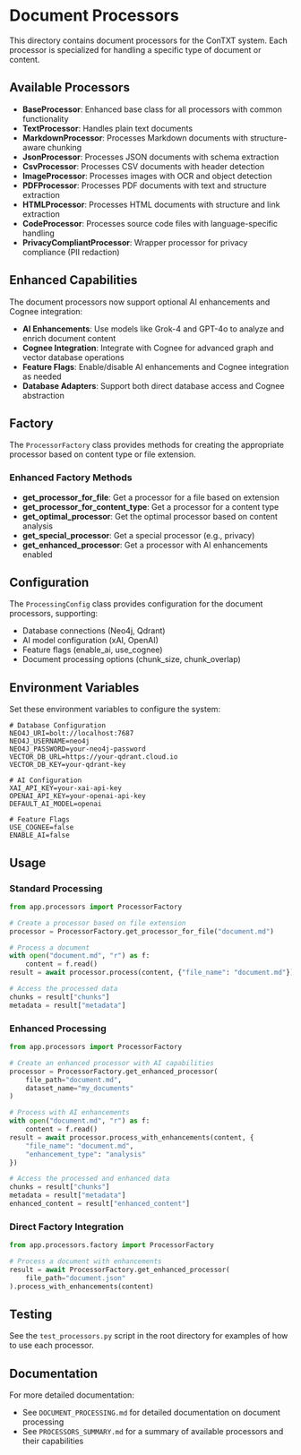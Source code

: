 # Document Processors

This directory contains document processors for the ConTXT system. Each processor is specialized for handling a specific type of document or content.

## Available Processors

- **BaseProcessor**: Enhanced base class for all processors with common functionality
- **TextProcessor**: Handles plain text documents
- **MarkdownProcessor**: Processes Markdown documents with structure-aware chunking
- **JsonProcessor**: Processes JSON documents with schema extraction
- **CsvProcessor**: Processes CSV documents with header detection
- **ImageProcessor**: Processes images with OCR and object detection
- **PDFProcessor**: Processes PDF documents with text and structure extraction
- **HTMLProcessor**: Processes HTML documents with structure and link extraction
- **CodeProcessor**: Processes source code files with language-specific handling
- **PrivacyCompliantProcessor**: Wrapper processor for privacy compliance (PII redaction)

## Enhanced Capabilities

The document processors now support optional AI enhancements and Cognee integration:

- **AI Enhancements**: Use models like Grok-4 and GPT-4o to analyze and enrich document content
- **Cognee Integration**: Integrate with Cognee for advanced graph and vector database operations
- **Feature Flags**: Enable/disable AI enhancements and Cognee integration as needed
- **Database Adapters**: Support both direct database access and Cognee abstraction

## Factory

The `ProcessorFactory` class provides methods for creating the appropriate processor based on content type or file extension.

### Enhanced Factory Methods

- **get_processor_for_file**: Get a processor for a file based on extension
- **get_processor_for_content_type**: Get a processor for a content type
- **get_optimal_processor**: Get the optimal processor based on content analysis
- **get_special_processor**: Get a special processor (e.g., privacy)
- **get_enhanced_processor**: Get a processor with AI enhancements enabled

## Configuration

The `ProcessingConfig` class provides configuration for the document processors, supporting:

- Database connections (Neo4j, Qdrant)
- AI model configuration (xAI, OpenAI)
- Feature flags (enable_ai, use_cognee)
- Document processing options (chunk_size, chunk_overlap)

## Environment Variables

Set these environment variables to configure the system:

```
# Database Configuration
NEO4J_URI=bolt://localhost:7687
NEO4J_USERNAME=neo4j
NEO4J_PASSWORD=your-neo4j-password
VECTOR_DB_URL=https://your-qdrant.cloud.io
VECTOR_DB_KEY=your-qdrant-key

# AI Configuration
XAI_API_KEY=your-xai-api-key
OPENAI_API_KEY=your-openai-api-key
DEFAULT_AI_MODEL=openai

# Feature Flags
USE_COGNEE=false
ENABLE_AI=false
```

## Usage

### Standard Processing

```python
from app.processors import ProcessorFactory

# Create a processor based on file extension
processor = ProcessorFactory.get_processor_for_file("document.md")

# Process a document
with open("document.md", "r") as f:
    content = f.read()
result = await processor.process(content, {"file_name": "document.md"})

# Access the processed data
chunks = result["chunks"]
metadata = result["metadata"]
```

### Enhanced Processing

```python
from app.processors import ProcessorFactory

# Create an enhanced processor with AI capabilities
processor = ProcessorFactory.get_enhanced_processor(
    file_path="document.md",
    dataset_name="my_documents"
)

# Process with AI enhancements
with open("document.md", "r") as f:
    content = f.read()
result = await processor.process_with_enhancements(content, {
    "file_name": "document.md",
    "enhancement_type": "analysis"
})

# Access the processed and enhanced data
chunks = result["chunks"]
metadata = result["metadata"]
enhanced_content = result["enhanced_content"]
```

### Direct Factory Integration

```python
from app.processors.factory import ProcessorFactory

# Process a document with enhancements
result = await ProcessorFactory.get_enhanced_processor(
    file_path="document.json"
).process_with_enhancements(content)
```

## Testing

See the `test_processors.py` script in the root directory for examples of how to use each processor.

## Documentation

For more detailed documentation:

- See `DOCUMENT_PROCESSING.md` for detailed documentation on document processing
- See `PROCESSORS_SUMMARY.md` for a summary of available processors and their capabilities 